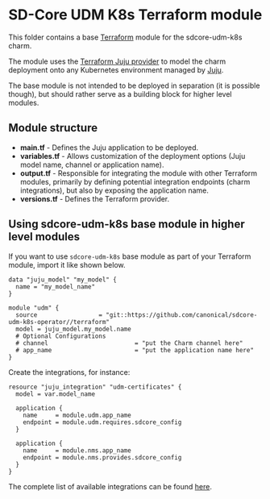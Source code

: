 # SD-Core UDM K8s Terraform module

This folder contains a base [Terraform][Terraform] module for the sdcore-udm-k8s charm.

The module uses the [Terraform Juju provider][Terraform Juju provider] to model the charm deployment onto any Kubernetes environment managed by [Juju][Juju].

The base module is not intended to be deployed in separation (it is possible though), but should rather serve as a building block for higher level modules.

## Module structure

- **main.tf** - Defines the Juju application to be deployed.
- **variables.tf** - Allows customization of the deployment options (Juju model name, channel or application name).
- **output.tf** - Responsible for integrating the module with other Terraform modules, primarily by defining potential integration endpoints (charm integrations), but also by exposing the application name.
- **versions.tf** - Defines the Terraform provider.

## Using sdcore-udm-k8s base module in higher level modules

If you want to use `sdcore-udm-k8s` base module as part of your Terraform module, import it like shown below.

```text
data "juju_model" "my_model" {
  name = "my_model_name"
}

module "udm" {
  source                 = "git::https://github.com/canonical/sdcore-udm-k8s-operator//terraform"
  model = juju_model.my_model.name
  # Optional Configurations
  # channel                        = "put the Charm channel here" 
  # app_name                       = "put the application name here" 
}
```

Create the integrations, for instance:

```text
resource "juju_integration" "udm-certificates" {
  model = var.model_name

  application {
    name     = module.udm.app_name
    endpoint = module.udm.requires.sdcore_config
  }

  application {
    name     = module.nms.app_name
    endpoint = module.nms.provides.sdcore_config
  }
}
```

The complete list of available integrations can be found [here][udm-integrations].

[Terraform]: https://www.terraform.io/
[Terraform Juju provider]: https://registry.terraform.io/providers/juju/juju/latest
[Juju]: https://juju.is
[udm-integrations]: https://charmhub.io/sdcore-udm-k8s/integrations
